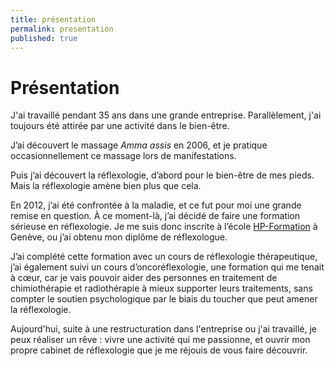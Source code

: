 ```yaml
---
title: présentation
permalink: presentation
published: true
---
```


# Présentation

J'ai travaillé pendant 35 ans dans une grande entreprise. Parallèlement, j'ai toujours été attirée par une activité dans le bien-être.

J’ai découvert le massage *Amma assis* en 2006, et je pratique occasionnellement ce massage lors de manifestations.

Puis j’ai découvert la réflexologie, d’abord pour le bien-être de mes pieds. Mais la réflexologie amène bien plus que cela.

En 2012, j’ai été confrontée à la maladie, et ce fut pour moi une grande remise en question. À ce moment-là, j’ai décidé de faire une formation sérieuse en réflexologie. Je me suis donc inscrite à l’école [HP-Formation](http://www.hp-formations.ch/) à Genève, ou j’ai obtenu mon diplôme de réflexologue.

J’ai complété cette formation avec un cours de réflexologie thérapeutique, j’ai également suivi un cours d’oncoréflexologie, une formation qui me tenait à cœur, car je vais pouvoir aider des personnes en traitement de chimiothérapie et radiothérapie à mieux supporter leurs traitements, sans compter le soutien psychologique par le biais du toucher que peut amener la réflexologie.

Aujourd'hui, suite à une restructuration dans l'entreprise ou j'ai travaillé, je peux réaliser un rêve : vivre une activité qui me passionne, et ouvrir mon propre cabinet de réflexologie que je me réjouis de vous faire découvrir.
